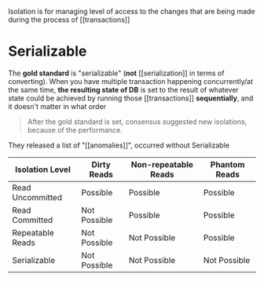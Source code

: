 Isolation is for managing level of access to the changes that are being made during the process of [[transactions]]

# Serializable
The **gold standard** is "serializable" (**not** [[serialization]] in terms of converting).
When you have multiple transaction happening concurrently/at the same time, **the resulting state of DB** is set to the result of whatever state could be achieved by running those [[transactions]] **sequentially**, and it doesn't matter in what order

> After the gold standard is set, consensus suggested new isolations, because of the performance.

They released a list of "[[anomalies]]", occurred without Serializable

| Isolation Level  | Dirty Reads  | Non-repeatable Reads | Phantom Reads |
| ---------------- | ------------ | -------------------- | ------------- |
| Read Uncommitted | Possible     | Possible             | Possible      |
| Read Committed   | Not Possible | Possible             | Possible      |
| Repeatable Reads | Not Possible | Not Possible         | Possible      |
| Serializable     | Not Possible | Not Possible         | Not Possible  |
